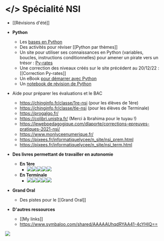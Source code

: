 # </> Spécialité NSI

- [[Révisions d'été]]
- **Python**
	- Les [bases en Python](http://193.49.249.136:20180/~web/mpsi/cours.php)
	- Des activités pour réviser [[Python par thèmes]]
	- Un site pour utiliser ses connaissances en Python (variables, boucles, instructions conditionnelles) pour amener un pirate vers un trésor : [Py-rates](https://py-rates.fr/)
	- Une correction des niveaux créés sur le site précédent au 20/12/22 : [[Correction Py-rates]]
	- Un eBook [pour démarrer avec Python](https://www.calameo.com/read/006275542d7b71bd218c2)
	- Un [notebook de révision de Python](https://mybinder.org/v2/gh/tremulotmaths/notebookspython/master)
	
- Aide pour préparer les évaluations et le BAC
	- https://chinginfo.fr/classe/1re-nsi (pour les élèves de 1ère)
	- https://chinginfo.fr/classe/tle-nsi (pour les élèves de Terminale)
	- https://progalgo.fr/
	- https://colibri.unistra.fr/ (Merci à Ibrahima pour le tuyau !)
	- https://lewebpedagogique.com/dlaporte/corrections-epreuves-pratiques-2021-nsi/
	- https://www.monlyceenumerique.fr/
	- https://pixees.fr/informatiquelycee/n_site/nsi_prem.html
	- https://pixees.fr/informatiquelycee/n_site/nsi_term.html
- **Des livres permettant de travailler en autonomie**
	- **En 1ère**
		- ![](https://www.pearltrees.com/s/pic/or/-317062390?pearlId=577143684)![](https://download.pearltrees.com/s/pic/or/-317062391?pearlId=577143689)![](https://download.pearltrees.com/s/pic/or/-317062393?pearlId=577143685)![](https://download.pearltrees.com/s/pic/or/-317062395?pearlId=577143686)![](https://download.pearltrees.com/s/pic/or/-317062397?pearlId=577143690)
	- **En Terminale**
		- ![](https://download.pearltrees.com/s/pic/or/-317062389?pearlId=577143687)![](https://download.pearltrees.com/s/pic/or/-317062392?pearlId=577143682)![](https://download.pearltrees.com/s/pic/or/-317062394?pearlId=577143683)![](https://download.pearltrees.com/s/pic/or/-317062396?pearlId=577143688)![](https://download.pearltrees.com/s/pic/or/-317062398?pearlId=577143691)
- **Grand Oral**
	- Des pistes pour le [[Grand Oral]]

- **D'autres ressources**
	- [[My links]]
	- https://www.symbaloo.com/shared/AAAAAUhqdRYAA41-4cYHIQ==

![](https://www.pearltrees.com/s/file/view/274150554/)